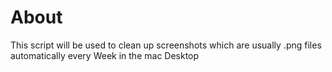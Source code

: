 # About

This script will be used to clean up screenshots which are usually .png 
files automatically every Week in the mac Desktop


